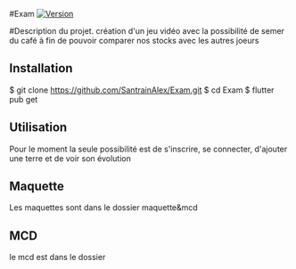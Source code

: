 #Exam
[![Version](https://img.shields.io/badge/version-1.0.0-blue.svg)](https://github.com/SantrainAlex/Exam)

#Description du projet.
création d'un jeu vidéo avec la possibilité de semer du café à fin de pouvoir comparer nos stocks avec les autres joeurs


## Installation
$ git clone https://github.com/SantrainAlex/Exam.git
$ cd Exam
$ flutter pub get

## Utilisation
Pour le moment la seule possibilité est de s'inscrire, se connecter, d'ajouter une terre et de voir son évolution

## Maquette 
Les maquettes sont dans le dossier maquette&mcd

## MCD 
le mcd est dans le dossier 